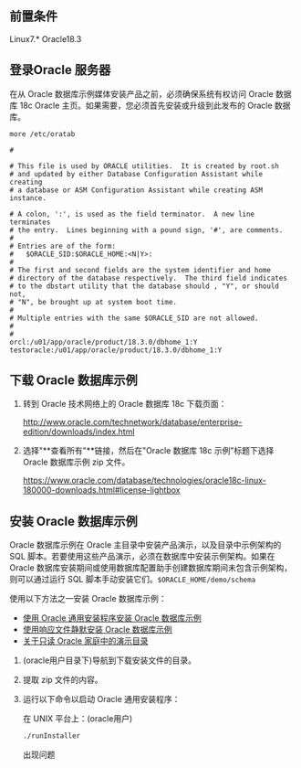 ## 前置条件

Linux7.* Oracle18.3

## 登录Oracle 服务器

在从 Oracle 数据库示例媒体安装产品之前，必须确保系统有权访问 Oracle 数据库 18c Oracle 主页。如果需要，您必须首先安装或升级到此发布的 Oracle 数据库。

```
more /etc/oratab
```

```shell
#

# This file is used by ORACLE utilities.  It is created by root.sh
# and updated by either Database Configuration Assistant while creating
# a database or ASM Configuration Assistant while creating ASM instance.

# A colon, ':', is used as the field terminator.  A new line terminates
# the entry.  Lines beginning with a pound sign, '#', are comments.
#
# Entries are of the form:
#   $ORACLE_SID:$ORACLE_HOME:<N|Y>:
#
# The first and second fields are the system identifier and home
# directory of the database respectively.  The third field indicates
# to the dbstart utility that the database should , "Y", or should not,
# "N", be brought up at system boot time.
#
# Multiple entries with the same $ORACLE_SID are not allowed.
#
#
orcl:/u01/app/oracle/product/18.3.0/dbhome_1:Y
testoracle:/u01/app/oracle/product/18.3.0/dbhome_1:Y

```

## 下载 Oracle 数据库示例

1. 转到 Oracle 技术网络上的 Oracle 数据库 18c 下载页面：

   http://www.oracle.com/technetwork/database/enterprise-edition/downloads/index.html

2. 选择"**查看所有"**链接，然后在"Oracle 数据库 18c 示例"标题下选择 Oracle 数据库示例 zip 文件。

   https://www.oracle.com/database/technologies/oracle18c-linux-180000-downloads.html#license-lightbox

## 安装 Oracle 数据库示例

Oracle 数据库示例在 Oracle 主目录中安装产品演示，以及目录中示例架构的 SQL 脚本。若要使用这些产品演示，必须在数据库中安装示例架构。如果在 Oracle 数据库安装期间或使用数据库配置助手创建数据库期间未包含示例架构，则可以通过运行 SQL 脚本手动安装它们。`$ORACLE_HOME/demo/schema`

使用以下方法之一安装 Oracle 数据库示例：

- [使用 Oracle 通用安装程序安装 Oracle 数据库示例](https://docs.oracle.com/en/database/oracle/oracle-database/18/exmpl/index.html#GUID-F8C8959F-CC3A-4BC7-A88A-41FF7863CB2C)
- [使用响应文件静默安装 Oracle 数据库示例](https://docs.oracle.com/en/database/oracle/oracle-database/18/exmpl/index.html#GUID-3A9E4836-B1DD-4BBB-9CC1-BA41C37255E6)
- [关于只读 Oracle 家庭中的演示目录](https://docs.oracle.com/en/database/oracle/oracle-database/18/exmpl/index.html#GUID-83DD7763-FCC3-4F15-978F-21055F600EF4)

1. (oracle用户目录下)导航到下载安装文件的目录。

2. 提取 zip 文件的内容。

3. 运行以下命令以启动 Oracle 通用安装程序：

   在 UNIX 平台上：(oracle用户)

   ```sh
   ./runInstaller
   ```
   
   出现问题
   
   